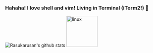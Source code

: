 ### Hahaha! I love shell and vim! Living in Terminal (iTerm2!) 👋

![Rasukarusan's github stats](https://github-readme-stats.vercel.app/api?username=Rasukarusan&count_private=true&show_icons=true)
<img width="100" alt="linux" src="https://user-images.githubusercontent.com/17779386/88484397-3727cf80-cfa9-11ea-8b51-c724a4f40b5e.png">
